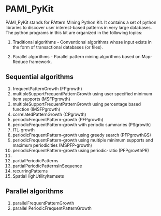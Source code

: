 # PAMI_PyKit

PAMI_PyKit stands for PAttern MIning  Python Kit. It contains a set of python libraries to discover user interest-based patterns in very large databases. The python programs in this kit are organized in the following topics:

1.  Traditional algorithms - Conventional algorithms whose input exists in the form of transactional databases (or files).

2. Parallel algorithms - Parallel pattern mining algorithms based on Map-Reduce framework.



## Sequential algorithms
1. frequentPatternGrowth (FPgrowth)
2. multipleSupportFrequentPatternGrowth using user specified minimum item supports (MSFPgrowth) 
3. multipleSupportFrequentPatternGrowth using percentage based function (IMSFPgrowth)
4. correlatedPatternGrowth (CPgrowth)
5. periodicFrequentPattern-growth (PFPgrowth)
6. periodicFrequentPattern-growth with periodic summaries (PSgrowth)
7. ITL-growth
8. periodicFrequentPattern-growth using greedy search (PFPgrowthGS)
9. periodicFrequentPattern-growth using multiple minimum supports and maximum periodicities (MSPFP-growth)
10. periodicFrequentPattern-growth using periodic-ratio (PFPgrowthPR)
11. 
2. partialPeriodicPatterns
3. partialPeriodicPatternsInSequence
4. recurringPatterns
5. SpatialHighUtilityItemsets 

## Parallel algorithms
1. parallelFrequentPatternGrowth
2. parallel PeriodicFrequentPatternGrowth
